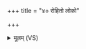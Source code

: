 +++
title = "४० रोहितो लोको"

+++
<details><summary>मूलम् (VS)</summary>

रोहि॑तो लो॒को अ॑भव॒द्रोहि॒तोऽत्य॑तप॒द्दिव॑म्। रोहि॑तो र॒श्मिभि॒र्भूमिं॑ समु॒द्रमनु॒ सं च॑रत् ॥
</details>